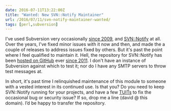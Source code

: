 ```yaml
--- 
date: 2016-07-11T13:22:00Z
title: "Wanted: New SVN::Notify Maintainer"
url: /2016/07/11/svn-notify-maintainer-wanted/
tags: [perl,subversion]
---
```


I've used Subversion very occasionally [since 2009], and [SVN::Notify] at
all. Over the years, I've fixed minor issues with it now and then, and made
the a couple of releases to address issues fixed by others. But it's past the
point where I feel qualified to maintain it. Hell, the repository for
SVN::Notify has been [hosted on GitHub] ever [since 2011]. I don't have an
instance of Subversion against which to test it; nor do I have any SMTP
servers to throw test messages at.

In short, it's past time I relinquished maintenance of this module to someone
with a vested interest in its continued use. Is that you? Do you need to keep SVN::Notify running for your projects, and have a few [TUITs] to fix the occasional bug or security issue? If so, drop me a line (david @ this domain). I’d be happy to transfer the repository.

[since 2009]: http://justatheory.com/computers/vcs/git/bricolage-svn-to-git.html "Just a Theory: “Migrating Bricolage Subversion to Git”"
[SVN::Notify]: https://metacpan.org/release/SVN-Notify "SVN-Notify on MetaCPAN"
[hosted on GitHub]: https://github.com/theory/svn-notify/ "svn-notify Project on GitHub"
[since 2011]: https://github.com/theory/svn-notify/commit/32347ad "SVN-Notify Commit: “Note move to GitHub.”"
[TUITs]: https://en.wiktionary.org/wiki/tuit "Wictionary: “tuit”"


